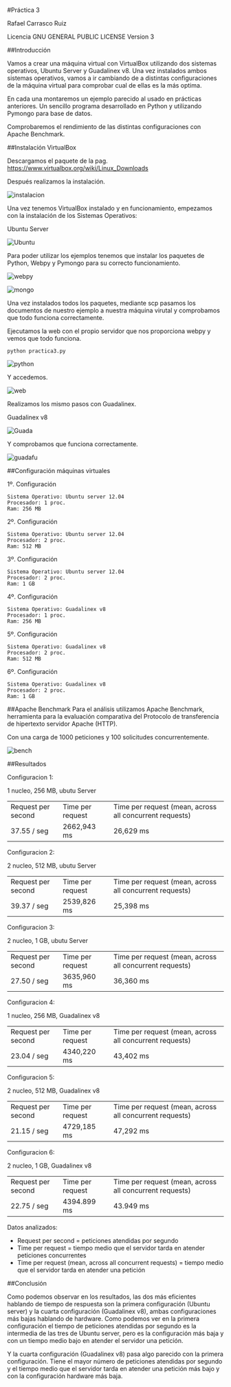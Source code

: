 #Práctica 3

Rafael Carrasco Ruiz

Licencia GNU GENERAL PUBLIC LICENSE Version 3 


##Introducción

Vamos a crear una máquina virtual con VirtualBox utilizando dos sistemas operativos, Ubuntu Server y Guadalinex v8. Una vez instalados ambos sistemas operativos, vamos a ir cambiando de a distintas configuraciones de la máquina virtual para comprobar cual de ellas es la más optima.

En cada una montaremos un ejemplo parecido al usado en prácticas anteriores. Un sencillo programa desarrollado en Python y utilizando Pymongo para base de datos.

Comprobaremos el rendimiento de las distintas configuraciones con Apache Benchmark.


##Instalación VirtualBox

Descargamos el paquete de la pag. https://www.virtualbox.org/wiki/Linux_Downloads

Después realizamos la instalación.

  ![instalacion](https://dl.dropbox.com/s/68p29yt0eux56w5/virtual.png)
  

Una vez tenemos VirtualBox instalado y en funcionamiento, empezamos con la instalación de los Sistemas Operativos:

  Ubuntu Server
  
  ![Ubuntu](https://dl.dropbox.com/s/f1gu5vsoave6hu5/instSOUb.png)
  

Para poder utilizar los ejemplos tenemos que instalar los paquetes de Python, Webpy y Pymongo para su correcto funcionamiento.
  
  ![webpy](https://dl.dropbox.com/s/1spebp2m8gesyb5/webpyUbu.png)
  
  ![mongo](https://dl.dropbox.com/s/mqkwapnsaf5kxq7/mongo.png)
  
Una vez instalados todos los paquetes, mediante scp pasamos los documentos de nuestro ejemplo a nuestra máquina virutal y comprobamos que todo funciona correctamente.

  Ejecutamos la web con el propio servidor que nos proporciona webpy y vemos que todo funciona.
  
  `python practica3.py`
  
  ![python](https://dl.dropbox.com/s/obdizkarwr6y3s3/correct.png)
  
  Y accedemos.
  
  ![web](https://dl.dropbox.com/s/au5b4jjizf42dvz/funciona.png?m=)
  

Realizamos los mismo pasos con Guadalinex.

Guadalinex v8
  
  ![Guada](https://dl.dropbox.com/s/wkju96yavmjbue2/instguada.png)
  
Y comprobamos que funciona correctamente.

  ![guadafu](https://dl.dropbox.com/s/gy7l9au5wu60kzv/guadfun.png)

##Configuración máquinas virtuales

1º. Configuración
    
    Sistema Operativo: Ubuntu server 12.04
    Procesador: 1 proc.
    Ram: 256 MB
  
2º. Configuración

    Sistema Operativo: Ubuntu server 12.04
    Procesador: 2 proc.
    Ram: 512 MB

3º. Configuración

    Sistema Operativo: Ubuntu server 12.04
    Procesador: 2 proc.
    Ram: 1 GB

4º. Configuración

    Sistema Operativo: Guadalinex v8
    Procesador: 1 proc.
    Ram: 256 MB

5º. Configuración

    Sistema Operativo: Guadalinex v8
    Procesador: 2 proc.
    Ram: 512 MB

6º. Configuración

    Sistema Operativo: Guadalinex v8
    Procesador: 2 proc.
    Ram: 1 GB
  
##Apache Benchmark
Para el análisis utilizamos Apache Benchmark, herramienta para la evaluación comparativa del Protocolo de transferencia de hipertexto servidor Apache (HTTP).

Con una carga de 1000 peticiones y 100 solicitudes concurrentemente.

 ![bench](https://dl.dropbox.com/s/5v92gsd50fanius/bench.png)

##Resultados


Configuracion 1: 

  1 nucleo, 256 MB, ubutu Server

<table>
    <tr>
        <td>Request per second</td>
        <td>Time per request</td>
        <td>Time per request (mean, across all concurrent requests)</td>
    </tr>
    <tr>
        <td>37.55 / seg</td>
        <td>2662,943 ms</td>
        <td>26,629 ms</td>
    </tr>
</table>

Configuracion 2: 

  2 nucleo, 512 MB, ubutu Server

<table>
    <tr>
        <td>Request per second</td>
        <td>Time per request</td>
        <td>Time per request (mean, across all concurrent requests)</td>
    </tr>
    <tr>
        <td>39.37 / seg</td>
        <td>2539,826 ms</td>
        <td>25,398 ms</td>
    </tr>
</table>

Configuracion 3: 

  2 nucleo, 1 GB, ubutu Server

<table>
    <tr>
        <td>Request per second</td>
        <td>Time per request</td>
        <td>Time per request (mean, across all concurrent requests)</td>
    </tr>
    <tr>
        <td>27.50 / seg</td>
        <td>3635,960 ms</td>
        <td>36,360 ms</td>
    </tr>
</table>

Configuracion 4: 

  1 nucleo, 256 MB, Guadalinex v8

<table>
    <tr>
        <td>Request per second</td>
        <td>Time per request</td>
        <td>Time per request (mean, across all concurrent requests)</td>
    </tr>
    <tr>
        <td>23.04 / seg</td>
        <td>4340,220 ms</td>
        <td>43,402 ms</td>
    </tr>
</table>

Configuracion 5: 

  2 nucleo, 512 MB, Guadalinex v8

<table>
    <tr>
        <td>Request per second</td>
        <td>Time per request</td>
        <td>Time per request (mean, across all concurrent requests)</td>
    </tr>
    <tr>
        <td>21.15 / seg</td>
        <td>4729,185 ms</td>
        <td>47,292 ms</td>
    </tr>
</table>

Configuracion 6: 

  2 nucleo, 1 GB, Guadalinex v8

<table>
    <tr>
        <td>Request per second</td>
        <td>Time per request</td>
        <td>Time per request (mean, across all concurrent requests)</td>
    </tr>
    <tr>
        <td>22.75 / seg</td>
        <td>4394.899 ms</td>
        <td>43.949 ms</td>
    </tr>
</table>

Datos analizados:

* Request per second = peticiones atendidas por segundo
* Time per request = tiempo medio que el servidor tarda en atender peticiones concurrentes
* Time per request (mean, across all concurrent requests) = tiempo medio que el servidor tarda en atender una petición

##Conclusión

Como podemos observar en los resultados, las dos más eficientes hablando de tiempo de respuesta son la primera configuración (Ubuntu server) y la cuarta configuración (Guadalinex v8), ambas configuraciones más bajas hablando de hardware. Como podemos ver en la primera configuración el tiempo de peticiones atendidas por segundo es la intermedia de las tres de Ubuntu server, pero es la configuración más baja y con un tiempo medio bajo en atender el servidor una petición.

Y la cuarta configuración (Guadalinex v8) pasa algo parecido con la primera configuración. Tiene el mayor número de peticiones atendidas por segundo y el tiempo medio que el servidor tarda en atender una petición más bajo y con la configuración hardware más baja.




